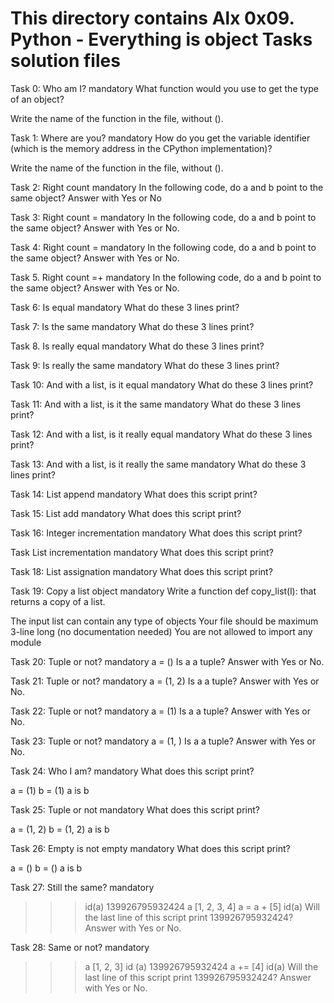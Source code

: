 This directory contains Alx 0x09. Python - Everything is object Tasks solution files
==============================

Task 0: Who am I?
mandatory
What function would you use to get the type of an object?

Write the name of the function in the file, without ().

Task 1: Where are you?
mandatory
How do you get the variable identifier (which is the memory address in the CPython implementation)?

Write the name of the function in the file, without ().

Task 2: Right count
mandatory
In the following code, do a and b point to the same object? Answer with Yes or No

Task 3: Right count =
mandatory
In the following code, do a and b point to the same object? Answer with Yes or No.

Task 4: Right count =
mandatory
In the following code, do a and b point to the same object? Answer with Yes or No.

Task 5. Right count =+
mandatory
In the following code, do a and b point to the same object? Answer with Yes or No.


Task 6:  Is equal
mandatory
What do these 3 lines print?


Task 7: Is the same
mandatory
What do these 3 lines print?

Task 8. Is really equal
mandatory
What do these 3 lines print?

Task 9:  Is really the same
mandatory
What do these 3 lines print?

Task 10: And with a list, is it equal
mandatory
What do these 3 lines print?

Task 11: And with a list, is it the same
mandatory
What do these 3 lines print?

Task 12: And with a list, is it really equal
mandatory
What do these 3 lines print?

Task 13: And with a list, is it really the same
mandatory
What do these 3 lines print?

Task 14:  List append
mandatory
What does this script print?

Task 15: List add
mandatory
What does this script print?

Task 16: Integer incrementation
mandatory
What does this script print?

Task List incrementation
mandatory
What does this script print?

Task 18: List assignation
mandatory
What does this script print?

Task 19: Copy a list object
mandatory
Write a function def copy_list(l): that returns a copy of a list.

The input list can contain any type of objects
Your file should be maximum 3-line long (no documentation needed)
You are not allowed to import any module

Task 20: Tuple or not?
mandatory
a = ()
Is a a tuple? Answer with Yes or No.


Task 21: Tuple or not?
mandatory
a = (1, 2)
Is a a tuple? Answer with Yes or No.

Task 22: Tuple or not?
mandatory
a = (1)
Is a a tuple? Answer with Yes or No.

Task 23: Tuple or not?
mandatory
a = (1, )
Is a a tuple? Answer with Yes or No.

Task 24: Who I am?
mandatory
What does this script print?

a = (1)
b = (1)
a is b

Task 25: Tuple or not
mandatory
What does this script print?

a = (1, 2)
b = (1, 2)
a is b

Task 26: Empty is not empty
mandatory
What does this script print?

a = ()
b = ()
a is b

Task 27: Still the same?
mandatory
>>> id(a)
139926795932424
>>> a
[1, 2, 3, 4]
>>> a = a + [5]
>>> id(a)
Will the last line of this script print 139926795932424? Answer with Yes or No.

Task 28: Same or not?
mandatory
>>> a
[1, 2, 3]
>>> id (a)
139926795932424
>>> a += [4]
>>> id(a)
Will the last line of this script print 139926795932424? Answer with Yes or No.
